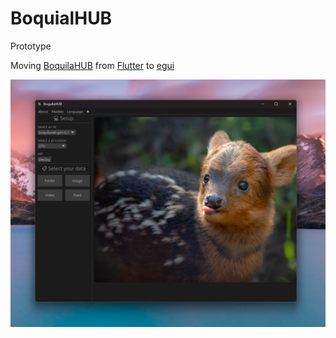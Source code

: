# BoquialHUB

Prototype

Moving [BoquilaHUB](https://github.com/boquila/boquilahub/) from [Flutter](https://github.com/flutter/flutter) to [egui](https://github.com/emilk/egui)

![readme](readme.jpg)